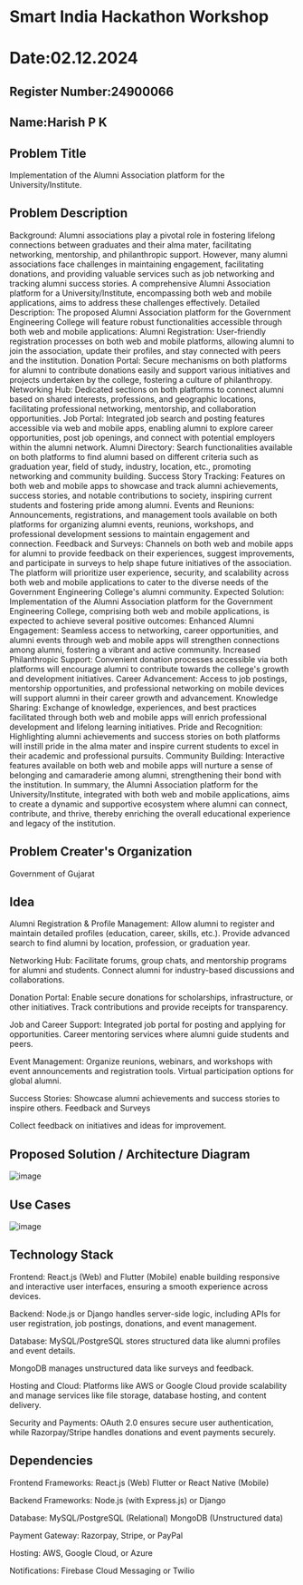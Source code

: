# Smart India Hackathon Workshop
# Date:02.12.2024
## Register Number:24900066
## Name:Harish P K
## Problem Title
Implementation of the Alumni Association platform for the University/Institute.
## Problem Description
Background: Alumni associations play a pivotal role in fostering lifelong connections between graduates and their alma mater, facilitating networking, mentorship, and philanthropic support. However, many alumni associations face challenges in maintaining engagement, facilitating donations, and providing valuable services such as job networking and tracking alumni success stories. A comprehensive Alumni Association platform for a University/Institute, encompassing both web and mobile applications, aims to address these challenges effectively. Detailed Description: The proposed Alumni Association platform for the Government Engineering College will feature robust functionalities accessible through both web and mobile applications: Alumni Registration: User-friendly registration processes on both web and mobile platforms, allowing alumni to join the association, update their profiles, and stay connected with peers and the institution. Donation Portal: Secure mechanisms on both platforms for alumni to contribute donations easily and support various initiatives and projects undertaken by the college, fostering a culture of philanthropy. Networking Hub: Dedicated sections on both platforms to connect alumni based on shared interests, professions, and geographic locations, facilitating professional networking, mentorship, and collaboration opportunities. Job Portal: Integrated job search and posting features accessible via web and mobile apps, enabling alumni to explore career opportunities, post job openings, and connect with potential employers within the alumni network. Alumni Directory: Search functionalities available on both platforms to find alumni based on different criteria such as graduation year, field of study, industry, location, etc., promoting networking and community building. Success Story Tracking: Features on both web and mobile apps to showcase and track alumni achievements, success stories, and notable contributions to society, inspiring current students and fostering pride among alumni. Events and Reunions: Announcements, registrations, and management tools available on both platforms for organizing alumni events, reunions, workshops, and professional development sessions to maintain engagement and connection. Feedback and Surveys: Channels on both web and mobile apps for alumni to provide feedback on their experiences, suggest improvements, and participate in surveys to help shape future initiatives of the association. The platform will prioritize user experience, security, and scalability across both web and mobile applications to cater to the diverse needs of the Government Engineering College's alumni community. Expected Solution: Implementation of the Alumni Association platform for the Government Engineering College, comprising both web and mobile applications, is expected to achieve several positive outcomes: Enhanced Alumni Engagement: Seamless access to networking, career opportunities, and alumni events through web and mobile apps will strengthen connections among alumni, fostering a vibrant and active community. Increased Philanthropic Support: Convenient donation processes accessible via both platforms will encourage alumni to contribute towards the college's growth and development initiatives. Career Advancement: Access to job postings, mentorship opportunities, and professional networking on mobile devices will support alumni in their career growth and advancement. Knowledge Sharing: Exchange of knowledge, experiences, and best practices facilitated through both web and mobile apps will enrich professional development and lifelong learning initiatives. Pride and Recognition: Highlighting alumni achievements and success stories on both platforms will instill pride in the alma mater and inspire current students to excel in their academic and professional pursuits. Community Building: Interactive features available on both web and mobile apps will nurture a sense of belonging and camaraderie among alumni, strengthening their bond with the institution. In summary, the Alumni Association platform for the University/Institute, integrated with both web and mobile applications, aims to create a dynamic and supportive ecosystem where alumni can connect, contribute, and thrive, thereby enriching the overall educational experience and legacy of the institution.
## Problem Creater's Organization
Government of Gujarat

## Idea
Alumni Registration & Profile Management: Allow alumni to register and maintain detailed profiles (education, career, skills, etc.).
Provide advanced search to find alumni by location, profession, or graduation year.


Networking Hub: Facilitate forums, group chats, and mentorship programs for alumni and students.
Connect alumni for industry-based discussions and collaborations.


Donation Portal: Enable secure donations for scholarships, infrastructure, or other initiatives.
Track contributions and provide receipts for transparency.


Job and Career Support: Integrated job portal for posting and applying for opportunities.
Career mentoring services where alumni guide students and peers.


Event Management: Organize reunions, webinars, and workshops with event announcements and registration tools.
Virtual participation options for global alumni.


Success Stories: Showcase alumni achievements and success stories to inspire others.
Feedback and Surveys

Collect feedback on initiatives and ideas for improvement.


## Proposed Solution / Architecture Diagram
![image](https://github.com/user-attachments/assets/b8092c73-ef3a-4b95-b8b2-3374bb00b557)


## Use Cases
![image](https://github.com/user-attachments/assets/8b0f52dd-c74e-49f5-8442-3245ea56fd42)


## Technology Stack
Frontend: React.js (Web) and Flutter (Mobile) enable building responsive and interactive user interfaces, ensuring a smooth experience across devices.

Backend: Node.js or Django handles server-side logic, including APIs for user registration, job postings, donations, and event management.

Database: MySQL/PostgreSQL stores structured data like alumni profiles and event details.

MongoDB manages unstructured data like surveys and feedback.

Hosting and Cloud: Platforms like AWS or Google Cloud provide scalability and manage services like file storage, database hosting, and content delivery.

Security and Payments: OAuth 2.0 ensures secure user authentication, while Razorpay/Stripe handles donations and event payments securely.

## Dependencies
Frontend Frameworks: 
React.js (Web)
Flutter or React Native (Mobile)

Backend Frameworks:
Node.js (with Express.js) or Django

Database:
MySQL/PostgreSQL (Relational)
MongoDB (Unstructured data)

Payment Gateway:
Razorpay, Stripe, or PayPal

Hosting:
AWS, Google Cloud, or Azure

Notifications:
Firebase Cloud Messaging or Twilio
